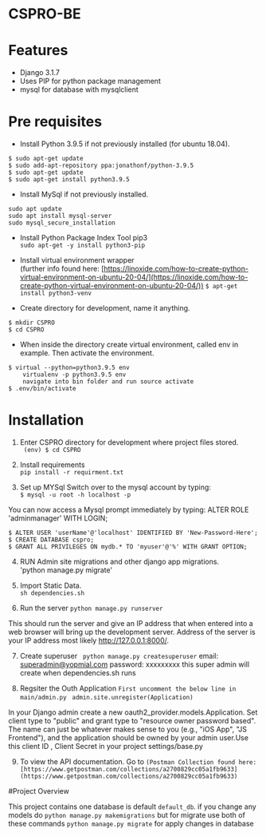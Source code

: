 # CSPRO-BE

# Features #
* Django 3.1.7
* Uses PIP for python package management
* mysql for database with mysqlclient

# Pre requisites #

* Install Python 3.9.5 if not previously installed (for ubuntu 18.04).  
```
$ sudo apt-get update
$ sudo add-apt-repository ppa:jonathonf/python-3.9.5
$ sudo apt-get update
$ sudo apt-get install python3.9.5
```  

* Install MySql if not previously installed.  
```
sudo apt update
sudo apt install mysql-server
sudo mysql_secure_installation
```

* Install Python Package Index Tool pip3  
`sudo apt-get -y install python3-pip`

* Install virtual environment wrapper  
(further info found here: [https://linoxide.com/how-to-create-python-virtual-environment-on-ubuntu-20-04/](https://linoxide.com/how-to-create-python-virtual-environment-on-ubuntu-20-04/))
`$ apt-get install python3-venv`  

* Create directory for development, name it anything.
```
$ mkdir CSPRO
$ cd CSPRO
```

* When inside the directory create virtual environment, called env in example. Then activate the environment.  
```
$ virtual --python=python3.9.5 env
	virtualenv -p python3.9.5 env
	navigate into bin folder and run source activate
$ .env/bin/activate
```  
# Installation #

1. Enter CSPRO directory for development where project files stored.  
` (env) $ cd CSPRO`
2. Install requirements  
`pip install -r requirment.txt`

3. Set up MYSql
Switch over to the mysql account by typing:  
`$ mysql -u root -h localhost -p`   

You can now access a Mysql prompt immediately by typing:
ALTER ROLE 'adminmanager' WITH LOGIN;
  
```
$ ALTER USER 'userName'@'localhost' IDENTIFIED BY 'New-Password-Here';
$ CREATE DATABASE cspro;
$ GRANT ALL PRIVILEGES ON mydb.* TO 'myuser'@'%' WITH GRANT OPTION;
```  


4. RUN Admin site migrations and other django app migrations.  
	'python manage.py migrate'
	
5. Import Static Data.  
`sh dependencies.sh`

6. Run the server
`python manage.py runserver`

This should run the server and give an IP address that when entered into a web browser will bring up the development server. Address of the server is your IP address
most likely http://127.0.0.1:8000/.

7. Create superuser 
` python manage.py createsuperuser`
email: superadmin@yopmial.com
password: xxxxxxxxx
this super admin will create when dependencies.sh runs


8. Regsiter the Outh Application
`First uncomment the below line in main/admin.py`
` admin.site.unregister(Application)`

In your Django admin create a new oauth2_provider.models.Application. Set client type to "public" and grant type to "resource owner password based". The name can just be whatever makes sense to you (e.g., "iOS App", "JS Frontend"), and the application should be owned by your admin user.Use this client ID , Client Secret in your project settings/base.py

9. To view the API documentation. Go to
`(Postman Collection found here: [https://www.getpostman.com/collections/a2700829cc05a1fb9633](https://www.getpostman.com/collections/a2700829cc05a1fb9633)`  


#Project Overview

This project contains one database is default `default_db`.
if you change any models do `python manage.py makemigrations`
but for migrate use both of these commands 
`python manage.py migrate` for apply changes in database
